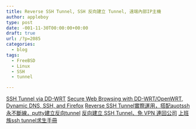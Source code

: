 ```yaml
---
title: Reverse SSH Tunnel, SSH 反向建立 Tunnel, 遠端內部IP主機
author: appleboy
type: post
date: -001-11-30T00:00:00+00:00
draft: true
url: /?p=2085
categories:
  - blog
tags:
  - FreeBSD
  - Linux
  - SSH
  - tunnel

---
```

 [SSH Tunnel via DD-WRT][1] [Secure Web Browsing with DD-WRT/OpenWRT, Dynamic DNS, SSH, and Firefox][2] [Reverse SSH Tunnel實際運用，搭配auotssh永不斷線，putty建立反向tunnel][3] [反向建立 SSH Tunnel、免 VPN 連回公司][4] [上班族ssh tunnel求生手冊][5]

 [1]: http://ahmow.blogspot.com/2009/06/ssh-tunnel-via-dd-wrt.html
 [2]: http://www.goelweb.com/software/secure_web_browsing/index.html
 [3]: http://portable.easylife.tw/2043
 [4]: http://josephj.com/entry.php?id=312
 [5]: http://www.ubuntu-tw.org/modules/newbb/viewtopic.php?viewmode=compact&topic_id=17538&forum=7
